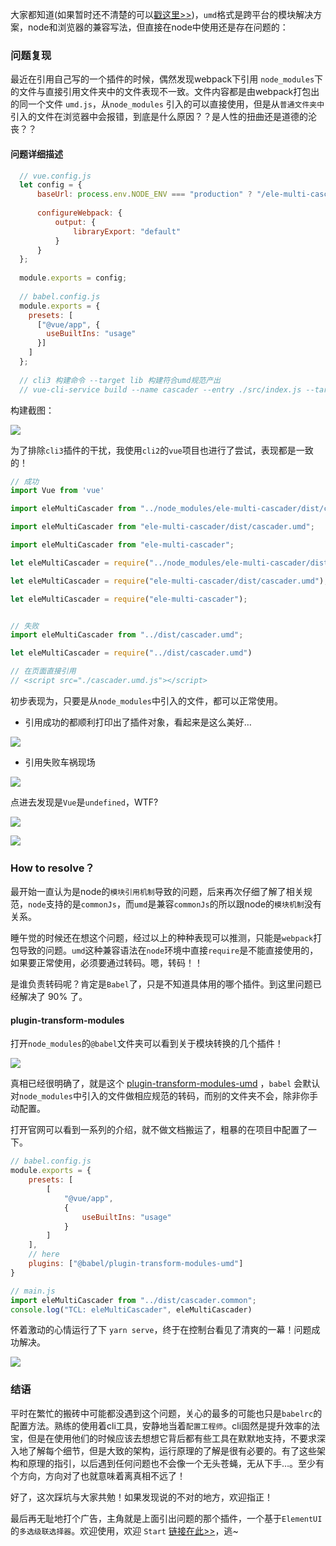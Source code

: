 大家都知道(如果暂时还不清楚的可以[戳这里>>](<https://juejin.im/post/5b7d2f45e51d4538826f4c28>))，`umd`格式是跨平台的模块解决方案，node和浏览器的兼容写法，但直接在node中使用还是存在问题的：

### 问题复现

最近在引用自己写的一个插件的时候，偶然发现webpack下引用 `node_modules`下的文件与直接引用文件夹中的文件表现不一致。文件内容都是由webpack打包出的同一个文件 `umd.js`，从`node_modules` 引入的可以直接使用，但是从`普通文件夹中`引入的文件在浏览器中会报错，到底是什么原因？？是人性的扭曲还是道德的沦丧？？

#### 问题详细描述

```js
  // vue.config.js
  let config = {
      baseUrl: process.env.NODE_ENV === "production" ? "/ele-multi-cascader/" : "/",
  
      configureWebpack: {
          output: {
              libraryExport: "default"
          }
      }
  };
  
  module.exports = config;
  
  // babel.config.js
  module.exports = {
    presets: [
      ["@vue/app", {
        useBuiltIns: "usage"
      }]
    ]
  };
  
  // cli3 构建命令 --target lib 构建符合umd规范产出
  // vue-cli-service build --name cascader --entry ./src/index.js --target lib --mode production
```
构建截图：

![](https://user-gold-cdn.xitu.io/2019/4/19/16a3499e50444950?w=511&h=214&f=png&s=29313)

为了排除`cli3`插件的干扰，我使用`cli2`的`vue`项目也进行了尝试，表现都是一致的！

```js
// 成功
import Vue from 'vue'

import eleMultiCascader from "../node_modules/ele-multi-cascader/dist/cascader.umd";

import eleMultiCascader from "ele-multi-cascader/dist/cascader.umd";

import eleMultiCascader from "ele-multi-cascader";

let eleMultiCascader = require("../node_modules/ele-multi-cascader/dist/cascader.umd");

let eleMultiCascader = require("ele-multi-cascader/dist/cascader.umd");

let eleMultiCascader = require("ele-multi-cascader");


// 失败
import eleMultiCascader from "../dist/cascader.umd";

let eleMultiCascader = require("../dist/cascader.umd")

// 在页面直接引用
// <script src="./cascader.umd.js"></script>
```

初步表现为，只要是从`node_modules`中引入的文件，都可以正常使用。

- 引用成功的都顺利打印出了插件对象，看起来是这么美好…

![](https://user-gold-cdn.xitu.io/2019/4/19/16a349a2049b12a0?w=922&h=170&f=png&s=36960)

- 引用失败车祸现场

![](https://user-gold-cdn.xitu.io/2019/4/19/16a349b823377daa?w=1164&h=744&f=png&s=249652)

点进去发现是`Vue`是`undefined`，WTF?

![](https://user-gold-cdn.xitu.io/2019/4/19/16a349ab1c7d594e?w=240&h=226&f=png&s=77791)

![](https://user-gold-cdn.xitu.io/2019/4/19/16a349a7472c079d?w=836&h=580&f=png&s=112247)

### How to resolve？

最开始一直认为是node的`模块引用机制`导致的问题，后来再次仔细了解了相关规范，`node`支持的是`commonJs`，而`umd`是兼容`commonJs`的所以跟node的`模块机制`没有关系。

睡午觉的时候还在想这个问题，经过以上的种种表现可以推测，只能是`webpack`打包导致的问题。`umd`这种兼容语法在`node`环境中直接`require`是不能直接使用的，如果要正常使用，必须要通过转码。嗯，转码！！

是谁负责转码呢？肯定是`Babel`了，只是不知道具体用的哪个插件。到这里问题已经解决了 90% 了。

#### plugin-transform-modules

打开`node_modules`的`@babel`文件夹可以看到关于模块转换的几个插件！

![](https://user-gold-cdn.xitu.io/2019/4/19/16a349c553de75fb?w=339&h=110&f=png&s=19795)

真相已经很明确了，就是这个 [plugin-transform-modules-umd](https://babeljs.io/docs/en/next/babel-plugin-transform-modules-umd.html) ，`babel` 会默认对`node_modules`中引入的文件做相应规范的转码，而别的文件夹不会，除非你手动配置。

打开官网可以看到一系列的介绍，就不做文档搬运了，粗暴的在项目中配置了一下。

```js
// babel.config.js
module.exports = {
    presets: [
        [
            "@vue/app",
            {
                useBuiltIns: "usage"
            }
        ]
    ],
    // here
    plugins: ["@babel/plugin-transform-modules-umd"]
}

// main.js
import eleMultiCascader from "../dist/cascader.common";
console.log("TCL: eleMultiCascader", eleMultiCascader)
```

怀着激动的心情运行了下 `yarn serve`，终于在控制台看见了清爽的一幕！问题成功解决。

![](https://user-gold-cdn.xitu.io/2019/4/19/16a349a2049b12a0?w=922&h=170&f=png&s=36960)

### 结语

平时在繁忙的搬砖中可能都没遇到这个问题，关心的最多的可能也只是`babelrc`的配置方法。熟练的使用着cli工具，安静地当着`配置工程师`。cli固然是提升效率的法宝，但是在使用他们的时候应该去想想它背后都有些工具在默默地支持，不要求深入地了解每个细节，但是大致的架构，运行原理的了解是很有必要的。有了这些架构和原理的指引，以后遇到任何问题也不会像一个无头苍蝇，无从下手…。至少有个方向，方向对了也就意味着离真相不远了！

好了，这次踩坑与大家共勉！如果发现说的不对的地方，欢迎指正！

最后再无耻地打个广告，主角就是上面引出问题的那个插件，一个基于`ElementUI`的`多选级联选择器`。欢迎使用，欢迎 `Start` [链接在此>>](<https://github.com/webCoderJ/ele-multi-cascader>)，逃~

